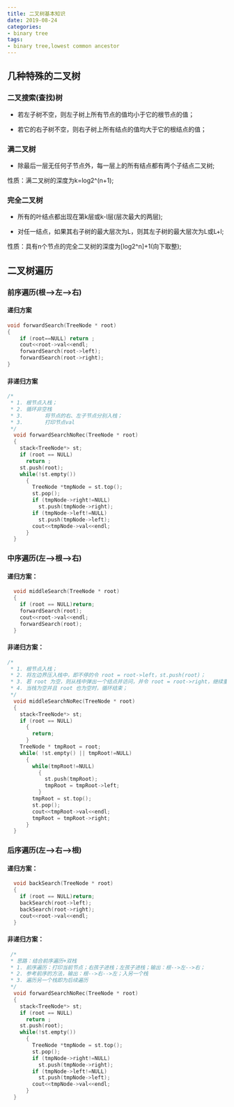 ```yaml
---
title: 二叉树基本知识
date: 2019-08-24
categories:
- binary tree
tags:
- binary tree,lowest common ancestor
---
```


## 几种特殊的二叉树

### 二叉搜索(查找)树

* 若左子树不空，则左子树上所有节点的值均小于它的根节点的值；

* 若它的右子树不空，则右子树上所有结点的值均大于它的根结点的值；

### 满二叉树

* 除最后一层无任何子节点外，每一层上的所有结点都有两个子结点二叉树;

性质：满二叉树的深度为k=log2^(n+1);

### 完全二叉树

* 所有的叶结点都出现在第k层或k-l层(层次最大的两层);

* 对任一结点，如果其右子树的最大层次为L，则其左子树的最大层次为L或L+l;

性质：具有n个节点的完全二叉树的深度为[log2^n]+1(向下取整);


## 二叉树遍历

### 前序遍历(根-->左-->右)

#### 递归方案

``` c++
void forwardSearch(TreeNode * root)
{
	if (root==NULL) return ;
	cout<<root->val<<endl;
	forwardSearch(root->left);
	forwardSearch(root->right);
}
```

#### 非递归方案

``` c++
/*
 * 1. 根节点入栈；
 * 2. 循环非空栈
 * 3. 		将节点的右、左子节点分别入栈；
 * 3. 		打印节点val
 */
  void forwardSearchNoRec(TreeNode * root)
  {
    stack<TreeNode*> st;
    if (root == NULL)
      return ;
    st.push(root);
    while(!st.empty())
      {
        TreeNode *tmpNode = st.top();
        st.pop();
        if (tmpNode->right!=NULL)
          st.push(tmpNode->right);
        if (tmpNode->left!=NULL)
          st.push(tmpNode->left);
        cout<<tmpNode->val<<endl;
      }
  }
```


### 中序遍历(左-->根-->右)

#### 递归方案：

``` c++
  void middleSearch(TreeNode * root)
  {
    if (root == NULL)return;
    forwardSearch(root);
    cout<<root->val<<endl;
    forwardSearch(root);
  }
```

#### 非递归方案：

``` c++
/*
 * 1. 根节点入栈；
 * 2. 将左边界压入栈中，即不停的令 root = root->left，st.push(root)；
 * 3. 若 root 为空，则从栈中弹出一个结点并访问，并令 root = root->right，继续重复步骤2；
 * 4. 当栈为空并且 root 也为空时，循环结束；
 */
  void middleSearchNoRec(TreeNode * root)
  {
    stack<TreeNode*> st;
    if (root == NULL)
      {
        return;
      }
    TreeNode * tmpRoot = root;
    while( !st.empty() || tmpRoot!=NULL)
      {
        while(tmpRoot!=NULL)
          {
            st.push(tmpRoot);
            tmpRoot = tmpRoot->left;
          }
        tmpRoot = st.top();
        st.pop();
        cout<<tmpRoot->val<<endl;
        tmpRoot = tmpRoot->right;
      }
  }
```

### 后序遍历(左-->右-->根)

#### 递归方案：

``` c++
  void backSearch(TreeNode * root)
  {
    if (root == NULL)return;
    backSearch(root->left);
    backSearch(root->right);
    cout<<root->val<<endl;
  }
```

  
#### 非递归方案：

``` c++
 /*
 * 思路：结合前序遍历+双栈
 * 1. 前序遍历：打印当前节点；右孩子进栈；左孩子进栈；输出：根-->左-->右；
 * 2. 参考前序的方法，输出：根-->右-->左；入另一个栈
 * 3. 遍历另一个栈即为后续遍历
 */
  void forwardSearchNoRec(TreeNode * root)
  {
    stack<TreeNode*> st;
    if (root == NULL)
      return ;
    st.push(root);
    while(!st.empty())
      {
        TreeNode *tmpNode = st.top();
        st.pop();
        if (tmpNode->right!=NULL)
          st.push(tmpNode->right);
        if (tmpNode->left!=NULL)
          st.push(tmpNode->left);
        cout<<tmpNode->val<<endl;
      }
  }
```
